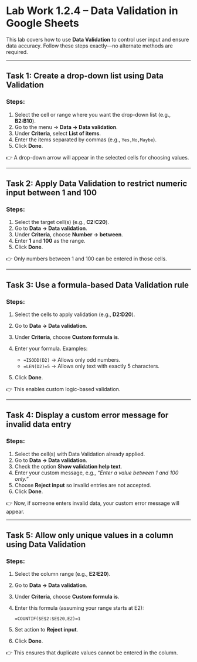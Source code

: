 

# Lab Work 1.2.4 – Data Validation in Google Sheets

This lab covers how to use **Data Validation** to control user input and ensure data accuracy. Follow these steps exactly—no alternate methods are required.

---

## **Task 1: Create a drop-down list using Data Validation**

### Steps:

1. Select the cell or range where you want the drop-down list (e.g., **B2\:B10**).
2. Go to the menu → **Data → Data validation**.
3. Under **Criteria**, select **List of items**.
4. Enter the items separated by commas (e.g., `Yes,No,Maybe`).
5. Click **Done**.

👉 A drop-down arrow will appear in the selected cells for choosing values.

---

## **Task 2: Apply Data Validation to restrict numeric input between 1 and 100**

### Steps:

1. Select the target cell(s) (e.g., **C2\:C20**).
2. Go to **Data → Data validation**.
3. Under **Criteria**, choose **Number → between**.
4. Enter **1** and **100** as the range.
5. Click **Done**.

👉 Only numbers between 1 and 100 can be entered in those cells.

---

## **Task 3: Use a formula-based Data Validation rule**

### Steps:

1. Select the cells to apply validation (e.g., **D2\:D20**).
2. Go to **Data → Data validation**.
3. Under **Criteria**, choose **Custom formula is**.
4. Enter your formula. Examples:

   * `=ISODD(D2)` → Allows only odd numbers.
   * `=LEN(D2)=5` → Allows only text with exactly 5 characters.
5. Click **Done**.

👉 This enables custom logic-based validation.

---

## **Task 4: Display a custom error message for invalid data entry**

### Steps:

1. Select the cell(s) with Data Validation already applied.
2. Go to **Data → Data validation**.
3. Check the option **Show validation help text**.
4. Enter your custom message, e.g., *“Enter a value between 1 and 100 only.”*
5. Choose **Reject input** so invalid entries are not accepted.
6. Click **Done**.

👉 Now, if someone enters invalid data, your custom error message will appear.

---

## **Task 5: Allow only unique values in a column using Data Validation**

### Steps:

1. Select the column range (e.g., **E2\:E20**).
2. Go to **Data → Data validation**.
3. Under **Criteria**, choose **Custom formula is**.
4. Enter this formula (assuming your range starts at E2):

   ```
   =COUNTIF($E$2:$E$20,E2)=1
   ```
5. Set action to **Reject input**.
6. Click **Done**.

👉 This ensures that duplicate values cannot be entered in the column.
